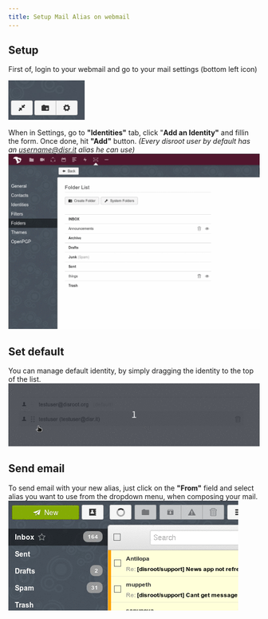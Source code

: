 ```yaml
---
title: Setup Mail Alias on webmail
---
```


## Setup
First of, login to your webmail and go to your mail settings (bottom left icon)

![](en/settings1.png)

When in Settings, go to **"Identities"** tab, click "**Add an Identity"** and fillin the form. Once done, hit **"Add"** button.
*(Every disroot user by default has an username@disr.it alias he can use)*
![](en/identity_add.gif)

## Set default
You can manage default identity, by simply dragging the identity to the top of the list.
![](en/identity_default.gif)

## Send email
To send email with your new alias, just click on the **"From"** field and select alias you want to use from the dropdown menu, when composing your mail.
![](en/identity_send.gif)
